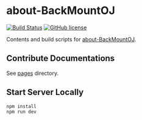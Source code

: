 # about-BackMountOJ

[![Build Status](https://img.shields.io/travis/vijos/about-vijos/master.svg?style=flat-square)](https://travis-ci.org/vijos/about-vijos)
[![GitHub license](https://img.shields.io/badge/license-MIT-blue.svg?style=flat-square)](https://raw.githubusercontent.com/vijos/about-vijos/master/LICENSE)

Contents and build scripts for [about-BackMountOJ](https://zhonghuatu.github.io/about-bmoj).

## Contribute Documentations

See [pages](https://github.com/zhonghuatu/about-bmoj/tree/master/pages) directory.

## Start Server Locally

```bash
npm install
npm run dev
```
